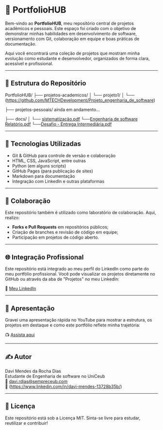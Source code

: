 # 📁 PortfolioHUB

Bem-vindo ao **PortfolioHUB**, meu repositório central de projetos acadêmicos e pessoais. Este espaço foi criado com o objetivo de demonstrar minhas habilidades em desenvolvimento de software, versionamento com Git, colaboração em equipe e boas práticas de documentação.

Aqui você encontrará uma coleção de projetos que mostram minha evolução como estudante e desenvolvedor, organizados de forma clara, acessível e profissional.

---

## 📌 Estrutura do Repositório
PortfolioHUB/
├── projetos-academicos/
│   └── projeto1/
│       └── (https://github.com/MTECHDevelopment/Projeto_engenharia_de_software)

├── projetos-pessoais/ ainda em andamento...

├── docs/
│   └── [sistematização.pdf](https://github.com/user-attachments/files/20150812/sistematizacao.pdf)
        └──[Engenharia de software      Relatório.pdf](https://github.com/user-attachments/files/20150814/Engenharia.de.software.Relatorio.pdf)
           └──[Desafio - Entrega Intermediária.pdf](https://github.com/user-attachments/files/20150815/Desafio.-.Entrega.Intermediaria.pdf)

---

## 🧰 Tecnologias Utilizadas

- Git & GitHub para controle de versão e colaboração
- HTML, CSS, JavaScript, entre outras
- Python (em alguns scripts)
- GitHub Pages (para publicação de sites)
- Markdown para documentação
- Integração com LinkedIn e outras plataformas

---

## 🤝 Colaboração

Este repositório também é utilizado como laboratório de colaboração. Aqui, realizo:

- **Forks e Pull Requests** em repositórios públicos;
- Criação de branches e revisão de código em equipe;
- Participação em projetos de código aberto.

---

## 🌐 Integração Profissional

Este repositório está integrado ao meu perfil do LinkedIn como parte do meu portfólio profissional. Você pode visualizar os projetos diretamente no GitHub ou através da aba de "Projetos" no meu LinkedIn:

🔗 [Meu LinkedIn](https://www.linkedin.com/in/davi-mendes-13728b35b/)

---

## 🎥 Apresentação

Gravei uma apresentação rápida no YouTube para mostrar a estrutura, os projetos em destaque e como este portfólio reflete minha trajetória:

📺 [Assista aqui](https://www.youtube.com/seuvideo) 

---

## ✍️ Autor

Davi Mendes da Rocha Dias  
Estudante de Engenharia de software no UniCeub  
📧 davi.rdias@sempreceub.com  
🔗 (https://www.linkedin.com/in/davi-mendes-13728b35b/)

---

## 📜 Licença

Este repositório está sob a Licença MIT. Sinta-se livre para estudar, reutilizar e contribuir!
